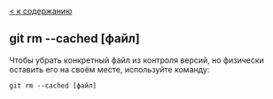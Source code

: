 [< к содержанию](./readme.md)

## **git rm --cached [файл]**

Чтобы убрать конкретный файл из контроля версий, но физически оставить его на своём месте, используйте команду:

```
git rm --cached [файл]
```